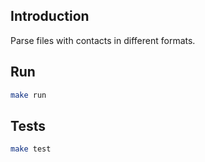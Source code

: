 ## Introduction

Parse files with contacts in different formats.

## Run

```bash
make run 
```

## Tests

```bash
make test
```
